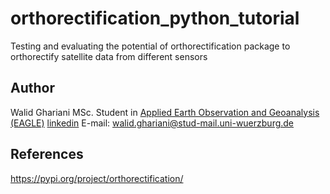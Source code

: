 # orthorectification_python_tutorial
Testing and evaluating the potential of orthorectification package to orthorectify satellite data from different sensors

## Author
Walid Ghariani MSc. Student in [Applied Earth Observation and Geoanalysis (EAGLE)](http://eagle-science.org/) [linkedin](https://www.linkedin.com/in/walid-ghariani-893365138/) E-mail: walid.ghariani@stud-mail.uni-wuerzburg.de

## References
https://pypi.org/project/orthorectification/
